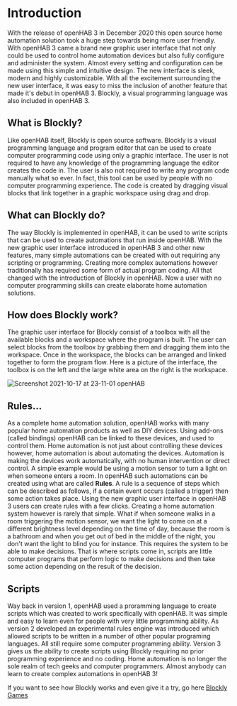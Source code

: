 # Introduction
With the release of openHAB 3 in December 2020 this open source home automation solution took a huge step towards being more user friendly. With openHAB 3 came a brand new graphic user interface that not only could be used to control home automation devices but also fully configure and administer the system. Almost every setting and configuration can be made using this simple and intuitive design. The new interface is sleek, modern and highly customizable. With all the excitement surrounding the new user interface, it was easy to miss the inclusion of another feature that made it's debut in openHAB 3. Blockly, a visual programming language was also included in openHAB 3.
## What is Blockly?
Like openHAB itself, Blockly is open source software. Blockly is a visual programming language and program editor that can be used to create computer programming code using only a graphic interface. The user is not required to have any knowledge of the programming language the editor creates the code in. The user is also not required to write any program code manually what so ever. In fact, this tool can be used by people with no computer programming experience. The code is created by dragging visual blocks that link together in a graphic workspace using drag and drop. 
## What can Blockly do?
The way Blockly is implemented in openHAB, it can be used to write scripts that can be used to create automations that run inside openHAB. With the new graphic user interface introduced in openHAB 3 and other new features, many simple automations can be created with out requiring any scripting or programming. Creating more complex automations however traditionally has required some form of actual program coding. All that changed with the introduction of Blockly in openHAB. Now a user with no computer programming skills can create elaborate home automation solutions.
## How does Blockly work?
The graphic user interface for Blockly consist of a toolbox with all the available blocks and a workspace where the program is built. The user can select blocks from the toolbox by grabbing them and dragging them into the workspace. Once in the workspace, the blocks can be arranged and linked together to form the program flow. Here is a picture of the interface, the toolbox is on the left and the large white area on the right is the workspace.

![Screenshot 2021-10-17 at 23-11-01 openHAB](https://user-images.githubusercontent.com/25418996/137663566-781bade8-53cc-4e3a-bb3f-3ecee9207898.png)

## Rules...
As a complete home automation solution, openHAB works with many popular home automation products as well as DIY devices. Using add-ons (called bindings) openHAB can be linked to these devices, and used to control them. Home automation is not just about controlling these devices however, home automation is about automating the devices. Automation is making the devices work automatically, with no human intervention or direct control. A simple example would be using a motion sensor to turn a light on when someone enters a room. In openHAB such automations can be created using what are called **Rules**. A rule is a sequence of steps which can be described as follows, if a certain event occurs (called a trigger) then some action takes place. Using the new graphic user interface in openHAB 3 users can create rules with a few clicks. Creating a home automation system however is rarely that simple. What if when someone walks in a room triggering the motion sensor, we want the light to come on at a different brightness level depending on the time of day, because the room is a bathroom and when you get out of bed in the middle of the night, you don't want the light to blind you for instance. This requires the system to be able to make decisions. That is where scripts come in, scripts are little computer programs that perform logic to make decisions and then take some action depending on the result of the decision.
## Scripts
Way back in version 1, openHAB used a proramming language to create scripts which was created to work specifically with openHAB. It was simple and easy to learn even for people with very little programming ability. As version 2 developed an experimental rules engine was introduced which allowed scripts to be written in a number of other popular programing languages. All still require some computer programming ability. Version 3 gives us the ability to create scripts using Blockly requiring no prior programming experience and no coding. Home automation is no longer the sole realm of tech geeks and computer programmers. Almost anybody can learn to create complex automations in openHAB 3!

If you want to see how Blockly works and even give it a try, go here [Blockly Games](https://blockly.games/)
